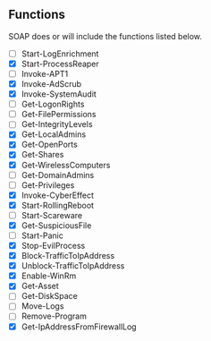 ## Functions

SOAP does or will include the functions listed below.
- [ ] Start-LogEnrichment
- [x] Start-ProcessReaper
- [ ] Invoke-APT1 
- [x] Invoke-AdScrub
- [x] Invoke-SystemAudit
- [ ] Get-LogonRights
- [ ] Get-FilePermissions
- [ ] Get-IntegrityLevels 
- [x] Get-LocalAdmins
- [x] Get-OpenPorts
- [x] Get-Shares
- [x] Get-WirelessComputers
- [ ] Get-DomainAdmins
- [ ] Get-Privileges
- [x] Invoke-CyberEffect
- [x] Start-RollingReboot
- [ ] Start-Scareware
- [x] Get-SuspiciousFile 
- [ ] Start-Panic
- [x] Stop-EvilProcess
- [x] Block-TrafficToIpAddress
- [x] Unblock-TrafficToIpAddress
- [x] Enable-WinRm
- [x] Get-Asset
- [ ] Get-DiskSpace
- [ ] Move-Logs
- [ ] Remove-Program
- [x] Get-IpAddressFromFirewallLog  
